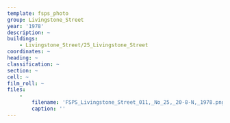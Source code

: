 ```yaml
---
template: fsps_photo
group: Livingstone_Street
year: '1978'
description: ~
buildings:
    - Livingstone_Street/25_Livingstone_Street
coordinates: ~
heading: ~
classification: ~
section: ~
cell: ~
film_roll: ~
files:
    -
        filename: 'FSPS_Livingstone_Street_011,_No_25,_20-8-N,_1978.png'
        caption: ''
---
```

